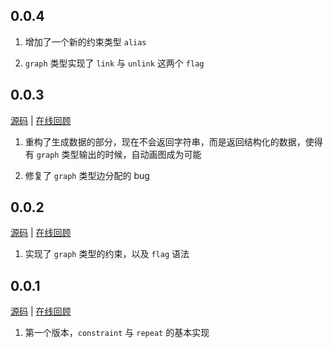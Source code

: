 ## 0.0.4

1. 增加了一个新的约束类型 `alias`

2. `graph` 类型实现了 `link` 与 `unlink` 这两个 `flag`

## 0.0.3

[源码](https://github.com/muzea-demo/random-data/tree/v0.0.3) | [在线回顾](https://random-data-axn18dq4b.now.sh)

1. 重构了生成数据的部分，现在不会返回字符串，而是返回结构化的数据，使得有 `graph` 类型输出的时候，自动画图成为可能

2. 修复了 `graph` 类型边分配的 bug

## 0.0.2

[源码](https://github.com/muzea-demo/random-data/tree/v0.0.2) | [在线回顾](https://random-data-i61ybuqua.now.sh)

1. 实现了 `graph` 类型的约束，以及 `flag` 语法

## 0.0.1

[源码](https://github.com/muzea-demo/random-data/tree/v0.0.1) | [在线回顾](https://random-data-29ukg7pae.now.sh)

1. 第一个版本，`constraint` 与 `repeat` 的基本实现
